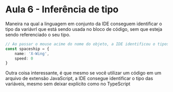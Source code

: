 # Aula 6 - Inferência de tipo
Maneira na qual a linguagem em conjunto da IDE conseguem identificar o tipo da variávrl que está sendo usada no bloco de código, sem que esteja sendo referenciado o seu tipo.

```ts
// Ao passar o mouse acime do nome do objeto, a IDE identificou o tipos das propriedades do objeto, sem que fosse necessáriamente explícito no código
const spaceship = {
    name: 'X-Wing',
    speed: 0
}
```

Outra coisa interessante, é que mesmo se você utilizar um código em um arquivo de extensão JavaScript, a IDE consegue identificar o tipo das variáveis, mesmo sem deixar explícito como no TypeScript